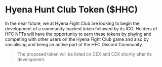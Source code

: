 # Hyena Hunt Club Token ($HHC)
In the near future, we at Hyena Fight Club are looking to begin the development of a community-backed token followed by its ICO. Holders of HFC NFTs will have the opportunity to earn these tokens by playing and competing with other users on the Hyena Fight Club game and also by socialising and being an active part of the HFC Discord Community.

> The proposed token will be listed on DEX and CEX shortly after its development. 